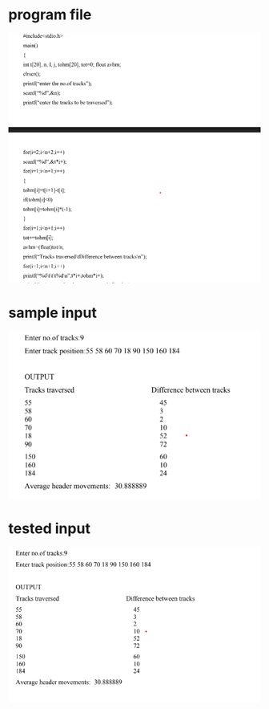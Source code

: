 # program file
![program file](fcfs_591.png)
# sample input
![sample input](IO_591.png)
# tested input
![tested input](TIO_591.png)
